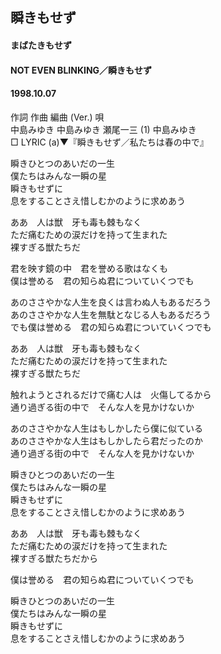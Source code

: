## 瞬きもせず
#### まばたきもせず
#### NOT EVEN BLINKING／瞬きもせず
#### 1998.10.07


作詞  作曲  編曲 (Ver.)   唄   
中島みゆき   中島みゆき   瀬尾一三 (1)  中島みゆき   
□ LYRIC (a)▼『瞬きもせず／私たちは春の中で』   
   
瞬きひとつのあいだの一生   
僕たちはみんな一瞬の星   
瞬きもせずに   
息をすることさえ惜しむかのように求めあう   
   
ああ　人は獣　牙も毒も棘もなく   
ただ痛むための涙だけを持って生まれた   
裸すぎる獣たちだ   
   
君を映す鏡の中　君を誉める歌はなくも   
僕は誉める　君の知らぬ君についていくつでも   
   
あのささやかな人生を良くは言わぬ人もあるだろう   
あのささやかな人生を無駄となじる人もあるだろう   
でも僕は誉める　君の知らぬ君についていくつでも   
   
ああ　人は獣　牙も毒も棘もなく   
ただ痛むための涙だけを持って生まれた   
裸すぎる獣たちだ   
   
触れようとされるだけで痛む人は　火傷してるから   
通り過ぎる街の中で　そんな人を見かけないか   
   
あのささやかな人生はもしかしたら僕に似ている   
あのささやかな人生はもしかしたら君だったのか   
通り過ぎる街の中で　そんな人を見かけないか   
   
瞬きひとつのあいだの一生   
僕たちはみんな一瞬の星   
瞬きもせずに   
息をすることさえ惜しむかのように求めあう   
   
ああ　人は獣　牙も毒も棘もなく   
ただ痛むための涙だけを持って生まれた   
裸すぎる獣たちだから   
   
僕は誉める　君の知らぬ君についていくつでも   
   
瞬きひとつのあいだの一生   
僕たちはみんな一瞬の星   
瞬きもせずに   
息をすることさえ惜しむかのように求めあう   